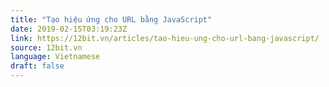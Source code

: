 ```yaml
---
title: "Tạo hiệu ứng cho URL bằng JavaScript"
date: 2019-02-15T03:19:23Z
link: https://12bit.vn/articles/tao-hieu-ung-cho-url-bang-javascript/
source: 12bit.vn
language: Vietnamese
draft: false
---
```

